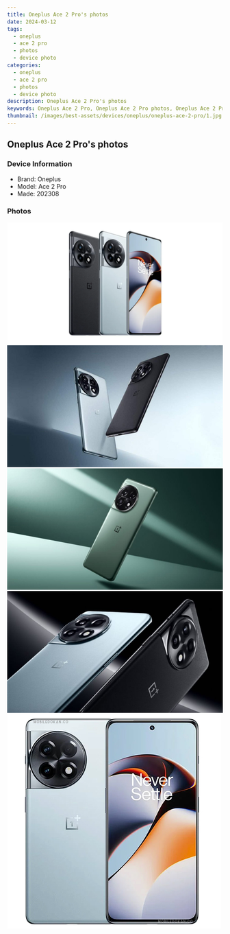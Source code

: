 ```yaml
---
title: Oneplus Ace 2 Pro's photos
date: 2024-03-12
tags: 
  - oneplus
  - ace 2 pro
  - photos
  - device photo
categories: 
  - oneplus
  - ace 2 pro
  - photos
  - device photo
description: Oneplus Ace 2 Pro's photos
keywords: Oneplus Ace 2 Pro, Oneplus Ace 2 Pro photos, Oneplus Ace 2 Pro device photo
thumbnail: /images/best-assets/devices/oneplus/oneplus-ace-2-pro/1.jpg
---
```


## Oneplus Ace 2 Pro's photos

### Device Information

- Brand: Oneplus
- Model: Ace 2 Pro
- Made: 202308

### Photos

![/images/best-assets/devices/oneplus/oneplus-ace-2-pro/1.jpg](/images/best-assets/devices/oneplus/oneplus-ace-2-pro/1.jpg)
![/images/best-assets/devices/oneplus/oneplus-ace-2-pro/2.jpg](/images/best-assets/devices/oneplus/oneplus-ace-2-pro/2.jpg)
![/images/best-assets/devices/oneplus/oneplus-ace-2-pro/3.jpg](/images/best-assets/devices/oneplus/oneplus-ace-2-pro/3.jpg)
![/images/best-assets/devices/oneplus/oneplus-ace-2-pro/4.jpg](/images/best-assets/devices/oneplus/oneplus-ace-2-pro/4.jpg)
![/images/best-assets/devices/oneplus/oneplus-ace-2-pro/5.jpg](/images/best-assets/devices/oneplus/oneplus-ace-2-pro/5.jpg)
